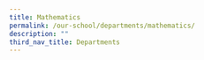 ```yaml
---
title: Mathematics
permalink: /our-school/departments/mathematics/
description: ""
third_nav_title: Departments
---
```

